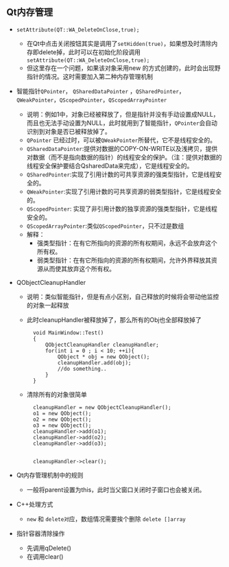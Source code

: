 ## Qt内存管理
- `setAttribute(QT::WA_DeleteOnClose,true);`
	- 在Qt中点击关闭按钮其实是调用了`setHidden(true)`，如果想及时清除内存即delete掉，此时可以在初始化阶段调用`setAttribute(QT::WA_DeleteOnClose,true);`
	- 但这里存在一个问题，如果该对象采用new 的方式创建的，此时会出现野指针的情况。这时需要加入第二种内存管理机制

- 智能指针`QPointer`， `QSharedDataPointer` ，`QSharedPointer`，`QWeakPointer`，`QScopedPointer`，`QScopedArrayPointer`
	- 说明：例如1中，对象已经被释放了，但是指针并没有手动设置成NULL，而且也无法手动设置为NULL，此时就用到了智能指针，`QPointer`会自动识别到对象是否已被释放掉了。
	- `QPointer` 已经过时，可以被`QWeakPointer`所替代，它不是线程安全的。
	- `QSharedDataPointer`:提供对数据的COPY-ON-WRITE以及浅拷贝，提供对数据（而不是指向数据的指针）的线程安全的保护。（注：提供对数据的线程安全保护要结合QsharedData来完成），它是线程安全的。
	- `QSharedPointer`:实现了引用计数的可共享资源的强类型指针，它是线程安全的。
	- `QWeakPointer`:实现了引用计数的可共享资源的弱类型指针，它是线程安全的。
	- `QScopedPointer`: 实现了非引用计数的独享资源的强类型指针，它是线程安全的。
	- `QScopedArrayPointer`:类似`QScopedPointer`，只不过是数组
	- 解释：
		- 强类型指针：在有它所指向的资源的所有权期间，永远不会放弃这个所有权。
		- 弱类型指针：在有它所指向的资源的所有权期间，允许外界释放其资源从而使其放弃这个所有权。
- QObjectCleanupHandler
	- 说明：类似智能指针，但是有点小区别，自己释放的时候将会带动他监控的对象一起释放
	- 此时cleanupHandler被释放掉了，那么所有的Obj也全部释放掉了

			void MainWindow::Test()
			{
			    QObjectCleanupHandler cleanupHandler;
			    for(int i = 0 ; i < 10; ++i){
			        QObject * obj = new QObject();
			        cleanupHandler.add(obj);
			        //do something..
			    }
			}
	- 清除所有的对象很简单

			cleanupHandler = new QObjectCleanupHandler();
			o1 = new QObject();
			o2 = new QObject();
			o3 = new QObject();
			cleanupHandler->add(o1);
			cleanupHandler->add(o2);
			cleanupHandler->add(o3);
			 
			
			cleanupHandler->clear();
- Qt内存管理机制中的规则
	- 一般将parent设置为this，此时当父窗口关闭时子窗口也会被关闭。
- C++处理方式
	- `new` 和 `delete对`应，数组情况需要挨个删除 `delete []array`
- 指针容器清除操作
	- 先调用qDelete()
	- 在调用clear()